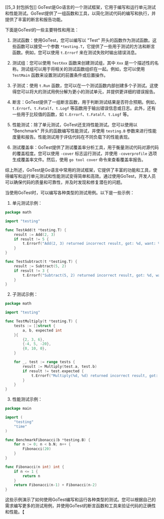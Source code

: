 
[[5_3 封包拆包]]
GoTest是Go语言的一个测试框架，它用于编写和运行单元测试和性能测试。GoTest提供了一组函数和工具，以简化测试代码的编写和执行，并提供了丰富的断言和报告功能。

下面是GoTest的一些主要特性和用法：

1. 测试函数：使用GoTest，您可以编写以 "Test" 开头的函数作为测试函数。这些函数可以接受一个参数 `*testing.T`，它提供了一些用于测试的方法和断言函数。例如，您可以使用 `t.Errorf` 来在测试失败时输出错误消息。

2. 测试组：您可以使用 `TestXxx` 函数来创建测试组，其中 `Xxx` 是一个描述性的名称。测试组可以用于将相关的测试函数组织在一起。例如，您可以使用 `TestMain` 函数来设置测试的前置条件或后置操作。

3. 子测试：使用 `t.Run` 函数，您可以在一个测试函数内部创建多个子测试。这使得您可以将大的测试用例分解为更小的测试单元，并提供更详细的错误报告。

4. 断言：GoTest提供了一组断言函数，用于判断测试结果是否符合预期。例如，`t.Errorf`、`t.Fatalf`、`t.Logf` 等函数用于输出错误信息或日志。此外，还有一些用于比较值的函数，如 `t.Errorf`、`t.Fatalf`、`t.Logf` 等。

5. 性能测试：除了单元测试，GoTest还支持性能测试。您可以使用以 "Benchmark" 开头的函数编写性能测试，并使用 `testing.B` 参数来进行性能度量和报告。性能测试用于评估代码在不同负载下的性能表现。

6. 测试覆盖率：GoTest提供了测试覆盖率分析工具，用于衡量测试代码对源代码的覆盖程度。您可以使用 `-cover` 标志运行测试，并使用 `-coverprofile` 选项生成覆盖率文件。然后，使用 `go tool cover` 命令来查看覆盖率报告。

综上所述，GoTest是Go语言中常用的测试框架，它提供了丰富的功能和工具，使得编写和运行单元测试和性能测试变得简单和高效。通过使用GoTest，开发人员可以确保代码的质量和可靠性，并及时发现和修复潜在的问题。

当使用GoTest时，可以编写各种类型的测试用例。以下是一些示例：

1. 单元测试示例：

```go
package math

import "testing"

func TestAdd(t *testing.T) {
	result := Add(2, 3)
	if result != 5 {
		t.Errorf("Add(2, 3) returned incorrect result, got: %d, want: %d", result, 5)
	}
}

func TestSubtract(t *testing.T) {
	result := Subtract(5, 2)
	if result != 3 {
		t.Errorf("Subtract(5, 2) returned incorrect result, got: %d, want: %d", result, 3)
	}
}
```

2. 子测试示例：

```go
package math

import "testing"

func TestMultiply(t *testing.T) {
	tests := []struct {
		a, b, expected int
	}{
		{2, 3, 6},
		{-4, 5, -20},
		{0, 10, 0},
	}

	for _, test := range tests {
		result := Multiply(test.a, test.b)
		if result != test.expected {
			t.Errorf("Multiply(%d, %d) returned incorrect result, got: %d, want: %d", test.a, test.b, result, test.expected)
		}
	}
}
```

3. 性能测试示例：

```go
package main

import (
	"testing"
	"time"
)

func BenchmarkFibonacci(b *testing.B) {
	for n := 0; n < b.N; n++ {
		Fibonacci(20)
	}
}

func Fibonacci(n int) int {
	if n <= 1 {
		return n
	}
	return Fibonacci(n-1) + Fibonacci(n-2)
}
```

这些示例演示了如何使用GoTest编写和运行各种类型的测试。您可以根据自己的需求编写更多的测试用例，并使用GoTest的断言函数和工具来验证代码的正确性和性能。【
